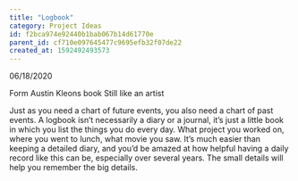 ```yaml
---
title: "Logbook"
category: Project Ideas
id: f2bca974e92440b1bab067b14d61770e
parent_id: cf710e097645477c9695efb32f07de22
created_at: 1592492493573
---
```


06/18/2020

Form Austin Kleons book Still like an artist

Just as you need a chart of future events, you also need a chart of past events. A logbook isn’t necessarily a diary or a journal, it’s just a little book in which you list the things you do every day. What project you worked on, where you went to lunch, what movie you saw. It’s much easier than keeping a detailed diary, and you’d be amazed at how helpful having a daily record like this can be, especially over several years. The small details will help you remember the big details.
                
